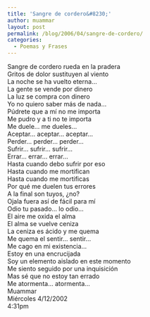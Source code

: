 ```yaml
---
title: 'Sangre de cordero&#8230;'
author: muammar
layout: post
permalink: /blog/2006/04/sangre-de-cordero/
categories:
  - Poemas y Frases
---
```

Sangre de cordero rueda en la pradera  
Gritos de dolor sustituyen al viento  
La noche se ha vuelto eterna&#8230;  
La gente se vende por dinero  
La luz se compra con dinero  
Yo no quiero saber más de nada&#8230;  
Púdrete que a mí no me importa  
Me pudro y a ti no te importa  
Me duele&#8230; me dueles&#8230;  
Aceptar&#8230; aceptar&#8230; aceptar&#8230;  
Perder&#8230; perder&#8230; perder&#8230;  
Sufrir&#8230; sufrir&#8230; sufrir&#8230;  
Errar&#8230; errar&#8230; errar&#8230;  
Hasta cuando debo sufrir por eso  
Hasta cuando me mortifican  
Hasta cuando me mortificas  
Por qué me duelen tus errores  
A la final son tuyos, ¿no?  
Ojala fuera así de fácil para mí  
Odio tu pasado&#8230; lo odio&#8230;  
El aire me oxida el alma  
El alma se vuelve ceniza  
La ceniza es ácido y me quema  
Me quema el sentir&#8230; sentir&#8230;  
Me cago en mi existencia&#8230;  
Estoy en una encrucijada  
Soy un elemento aislado en este momento  
Me siento seguido por una inquisición  
Mas sé que no estoy tan errado  
Me atormenta&#8230; atormenta&#8230;  
Muammar  
Miércoles 4/12/2002  
4:31pm